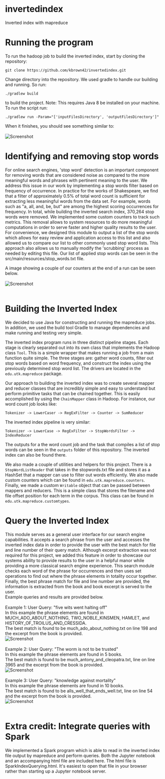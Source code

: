 # invertedindex
Inverted index with mapreduce

#  Running the program

To run the hadoop job to build the inverted index, start by cloning the repository:

    git clone https://github.com/kbrown42/invertedindex.git

Change directory into the repository.  We used gradle to handle our building and running.  So run:

    ./gradlew build

to build the project. Note: This requires Java 8 be installed on your machine. To run the script run: 

    ./gradlew run -Param="['inputFilesDirectory', 'outputFilesDirectory']"
    
When it finishes, you should see something similar to: <br /><br />
![Screenshot]( screen_shots/GradleRun.png )




# Identifying and removing stop words
For online search engines, 'stop word' detection is an important component for removing words that are considered noise as compared to the more meaningful words and phrases with pertinent meaning to the user. We address this issue in our work by implementing a stop words filter based on frequency of occurrence. In practice for the works of Shakespeare, we find that a filter of approximately 0.5% of total word count is sufficient for extracting less meaningful words from the data set. For example, words such as "a, all, and, be, but" are among the highest scoring occurrences for frequency. In total, while building the inverted search index, 370,264 stop words were removed.  We implemented some custom counters to track such metrics. This removal allows to system resources to do more meaningful computations in order to serve faster and higher quality results to the user. For convenience, we designed this module to output a list of the stop words which allows for easy review and application access to this list and also allowed us to compare our list to other commonly used stop word lists. 
This approach also allows us to manually modify the 'scrubbing' process as needed by editing this file. Our list of applied stop words can be seen in the src/main/resources/stop_words.txt file. 

A image showing a couple of our counters at the end of a run can be seen below. <br />
<br />
![Screenshot]( screen_shots/IndexRunWithCounters.png )
<br /><br />


# Building the Inverted Index 
We decided to use Java for constructing and running the mapreduce jobs.  In addition, we used the build tool Gradle to manage dependencies and make running and testing very simple.  


The inverted index program runs in three distinct pipeline stages.  Each stage is clearly separated out into its own class that implements the Hadoop class `Tool`.  This is a simple wrapper that makes running a job from a main function quite simple.  The three stages are: gather word counts, filter out stop words based on word frequency, and construct the index using the previously determined stop word list.  The drivers are located in the `edu.utk.mapreduce` package.    

Our approach to building the inverted index was to create several mapper and reducer classes that are incredibly simple and easy to understand but perform primitive tasks that can be chained together.  This is easily accomplished by using the `ChainMapper` class in Hadoop.  For instance, our word count job looks like:

    Tokenizer -> LowerCaser -> RegExFilter -> Counter -> SumReducer
    
The inverted index pipeline is very similar:

    Tokenizer -> LowerCase -> RegExFilter -> StopWordsFilter -> IndexReducer
    

The outputs for a the word count job and the task that compiles a list of stop words can be seen in the `outputs` folder of this repository.  The inverted index can also be found there.

We also made a couple of utilities and helpers for this project.  There is a `StopWordListReader` that takes in the stopwords.txt file and stores it as a HashSet that a mapper can use to filter out words efficiently.  We also made custom counters which can be found in `edu.utk.mapreduce.counters`. Finally, we made a custom `Writable` object that can be passed between mappers and reducers.  This is a simple class that stores the filename and file offset position for each term in the corpus.  This class can be found in `edu.utk.mapreduce.customtypes`.


# Query the Inverted Index 
This module serves as a general user interface for our search engine capabilities. It accepts a search phrase from the user and accesses the inverted index data in order to provide the user with the best match for file and line number of their query match. 
Although excerpt extraction was not required for this project, we added this feature in order to showcase our systems ability to provide results to the user in a helpful manor while providing a more classical search engine experience. This search module checks each word of the phrase for occurrences and then uses set operations to find out where the phrase elements in totality occur together. Finally, the best phrase match for file and line number are provided, the information is extracted from the book and book excerpt is served to the user. <br />
Example queries and results are provided below. <br />
<br />
Example 1: User Query: "five wits went halting off" <br />
In this example the phrase elements are found in MUCH_ADO_ABOUT_NOTHING, TWO_NOBLE_KINSMEN, HAMLET, and HISTORY_OF_TROILUS_AND_CRESSIDA. <br />
The best match is found to be much_ado_about_nothing.txt on line 198 and the excerpt from the book is provided. <br />
![Screenshot]( screen_shots/SearchExample_1.png )
<br /><br />
Example 2: User Query: "The worm is not to be trusted" <br />
In this example the phrase elements are found in 5 books. <br />
The best match is found to be much_antony_and_cleopatra.txt, line on line 3965 and the excerpt from the book is provided. <br />
![Screenshot]( screen_shots/SearchExample_2.png )
<br /><br />
Example 3: User Query: "knowledge against mortality" <br />
In this example the phrase elements are found in 10 books. <br />
The best match is found to be alls_well_that_ends_well.txt, line on line 54 and the excerpt from the book is provided. <br />
![Screenshot]( screen_shots/SearchExample_3.png )
<br /><br />

# Extra credit:  Integrate queries with Spark
We implemented a Spark program which is able to read in the inverted index file output by mapreduce and perform queries.  Both the Jupyter notebook and an accompanying html file are included here.  The html file is SparkIndexQuerying.html.  It's easiest to open that file in your browser rather than starting up a Jupyter notebook server.  

